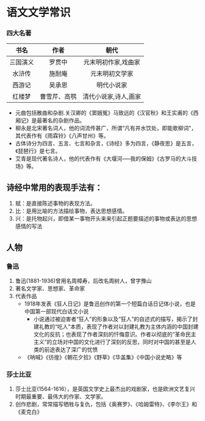 # 语文文学常识
### 四大名著
|书名|作者|朝代|
|:---:|:---:|:---:|
|三国演义|罗贯中|元末明初作家,戏曲家|
|水浒传|施耐庵|元末明初文学家|
|西游记|吴承恩|明代小说家|
|红楼梦|曹雪芹、高鹗|清代小说家,诗人,画家|
* 元曲包括散曲和杂剧.关汉卿的《窦娥冤》马致远的《汉官秋》和王实甫的《西厢记》是最著名的杂剧作品。
* 柳永是北宋著名词人，他的词流传甚广，所谓“凡有井水饮处，即能歌柳词"，其代表作有《雨霖铃》《八声甘州》等。
* 古体诗分为四言、五言、七言和杂言，《诗经》多为四言，《静夜思》是五言，《琵琶行》是七言。
* 艾青是现代著名诗人，他的代表作有《大堰河–––我的保姆》《古罗马的大斗技场》等。
## 诗经中常用的表现手法有：
1. 赋：是直接陈述事物的表现方法。
2. 比：是用比喻的方法描绘事物，表达思想感情。
3. 兴：是托物起兴，即借某一事物开头来来引起正题要描述的事物或表达的思想感情的写法
## 人物
### 鲁迅
1. 鲁迅(1881-1936)曾用名周樟寿，后改名周树人，曾字豫山
2. 著名文学家、思想家、革命家
3. 代表作品
   * 1918年发表《狂人日记》是鲁迅创作的第一个短篇白话日记体小说，也是中国第一部现代白话文小说
     * 小说通过被迫害者“狂人”的形象以及“狂人”的自述式的描写，揭示了封建礼教的“吃人”本质，表现了作者对以封建礼教为主体内涵的中国封建文化的反抗；也表现了作者深刻的忏悔意识。作者以彻底的“革命民主主义”的立场对中国的文化进行了深刻的反思，同时对中国的甚至是人类的前途表达了深广的忧愤
   * 《呐喊》《彷徨》《朝花夕拾》《野草》《华盖集》《中国小说史略》等
### 莎士比亚
1. 莎士比亚(1564-1616），是英国文学史上最杰出的戏剧家，也是欧洲文艺复兴时期最重要、最伟大的作家、文学家。
2. 创作悲剧，常常描写牺牲与复仇，包括《奥赛罗》、《哈姆雷特》、《李尔王》和《麦克白》
